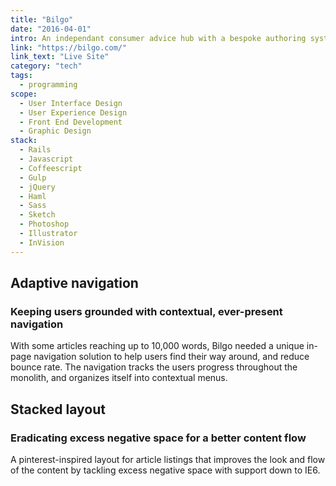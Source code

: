 ```yaml
---
title: "Bilgo"
date: "2016-04-01"
intro: An independant consumer advice hub with a bespoke authoring system and highly refined page navigation for long content pages.
link: "https://bilgo.com/"
link_text: "Live Site"
category: "tech"
tags:
  - programming
scope:
  - User Interface Design
  - User Experience Design
  - Front End Development
  - Graphic Design
stack:
  - Rails
  - Javascript
  - Coffeescript
  - Gulp
  - jQuery
  - Haml
  - Sass
  - Sketch
  - Photoshop
  - Illustrator
  - InVision
---
```


<c-revealer container="true" margin="true">
  <h2>Adaptive navigation</h2>
</c-revealer>

<c-revealer container="true">
  <h3>Keeping users grounded with contextual, ever-present navigation</h3>
</c-revealer>

<c-revealer container="true">
  <p>With some articles reaching up to 10,000 words, Bilgo needed a unique in-page navigation solution to help users find their way around, and reduce bounce rate. The navigation tracks the users progress throughout the monolith, and organizes itself into contextual menus.</p>
</c-revealer>

<c-revealer>
  <c-video url="https://streamable.com/msfzw"></c-video>
</c-revealer>

<c-revealer container="true" margin="true">
  <h2>Stacked layout</h2>
</c-revealer>

<c-revealer container="true">
  <h3>Eradicating excess negative space for a better content flow</h3>
</c-revealer>

<c-revealer container="true">
  <p>A pinterest-inspired layout for article listings that improves the look and flow of the content by tackling excess negative space with support down to IE6.</p>
</c-revealer>

<c-revealer>
  <c-video url="https://streamable.com/j4z7c"></c-video>
</c-revealer>